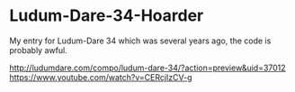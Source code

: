 # Ludum-Dare-34-Hoarder
My entry for Ludum-Dare 34 which was several years ago, the code is probably awful.

http://ludumdare.com/compo/ludum-dare-34/?action=preview&uid=37012
https://www.youtube.com/watch?v=CERcjIzCV-g
